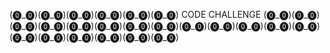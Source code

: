 (⓿_⓿)(⓿_⓿)(⓿_⓿)(⓿_⓿)(⓿_⓿)(⓿_⓿) CODE CHALLENGE (⓿_⓿)(⓿_⓿)(⓿_⓿)(⓿_⓿)(⓿_⓿)(⓿_⓿)(⓿_⓿)(⓿_⓿)(⓿_⓿)(⓿_⓿)(⓿_⓿)(⓿_⓿)(⓿_⓿)(⓿_⓿)(⓿_⓿)(⓿_⓿)(⓿_⓿)(⓿_⓿)(⓿_⓿)
